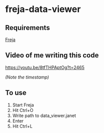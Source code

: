 # freja-data-viewer

## Requirements

[Freja](https://github.com/Saikyun/freja)

## Video of me writing this code
https://youtu.be/8tfTHPAptOg?t=2465

_(Note the timestamp)_

## To use

1. Start Freja
2. Hit Ctrl+O
3. Write path to data_viewer.janet
4. Enter
5. Hit Ctrl+L
